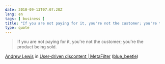 ```yaml
---
date: 2010-09-13T07:07:28Z
lang: en
tags: [ business ]
title: "If you are not paying for it, you're not the customer; you're the"
type: quote
---
```


> If you are not paying for it, you're not the customer; you're the product being sold.

[Andrew Lewis](http://andlewis.com/) in [User-driven discontent | MetaFilter](http://www.metafilter.com/95152/Userdriven-discontent#3256046) ([blue_beetle](http://www.metafilter.com/user/15556))

